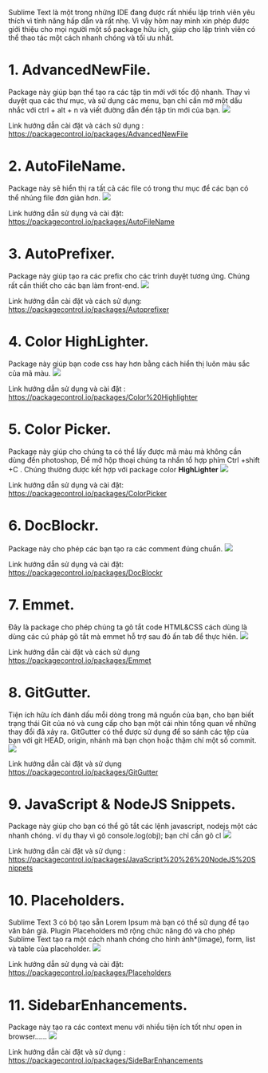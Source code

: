 Sublime Text là một trong những IDE đang được rất nhiều lập trình viên yêu thích vì tính năng hấp dẫn và rất nhẹ. Vì vậy hôm nay mình xin phép được giới thiệu cho mọi người một số package hữu ích, giúp cho lập trình viên có thể thao tác một cách nhanh chóng và tối ưu nhất.

# 1. AdvancedNewFile.
Package này giúp bạn thể tạo ra các tập tin mới với tốc độ nhanh. Thay vì duyệt qua các thư mục, và sử dụng các menu, bạn chỉ cần mở một dấu nhắc với ctrl + alt + n và viết đường dẫn đến tập tin mới của bạn.
![](https://images.viblo.asia/b9984366-4596-4557-bd2d-19d86008dda1.gif)

Link hướng dẫn cài đặt và cách sử dụng : https://packagecontrol.io/packages/AdvancedNewFile
# 2. AutoFileName.
Package này sẽ hiển thị ra tất cả các file có trong thư mục để các bạn có thể nhúng file đơn giản hơn.
![](https://images.viblo.asia/2aa29da6-208e-479f-91b5-5c21741e71f8.gif)

Link hướng dẫn sử dụng và cài đặt: https://packagecontrol.io/packages/AutoFileName
# 3. AutoPrefixer.
Package này giúp tạo ra các prefix cho các trình duyệt tương ứng. Chúng rất cần thiết cho các bạn làm front-end.
![](https://images.viblo.asia/ce21066a-32e8-4dc2-9a45-ef2658a5e498.gif)

Link hướng dẫn cài đặt và cách sử dụng: https://packagecontrol.io/packages/Autoprefixer
# 4. Color HighLighter.
Package này giúp bạn code css hay hơn bằng cách hiển thị luôn màu sắc của mã màu.
![](https://images.viblo.asia/b6e95c89-9ba6-421b-a0d7-46707d5aac25.gif)

Link hướng dẫn sử dụng và cài đặt : https://packagecontrol.io/packages/Color%20Highlighter
# 5. Color Picker.
Package này giúp cho chúng ta có thể lấy được mã màu mà không cần dùng đến photoshop, Để mở hộp thoại chúng ta nhấn tổ hợp phím Ctrl +shift +C . Chúng thường được kết hợp với package color **HighLighter**
![](https://images.viblo.asia/c1698a2b-ece1-4f2a-8111-e29fa6ea3352.png)

Link hướng dẫn sử dụng và cài đặt: https://packagecontrol.io/packages/ColorPicker
# 6. DocBlockr.
Package này cho phép các bạn tạo ra các comment đúng chuẩn.
![](https://images.viblo.asia/f7cc6578-f067-49a5-8192-0da2f819c2be.gif)

Link hướng dẫn sử dụng và cài đặt: https://packagecontrol.io/packages/DocBlockr
# 7. Emmet.
Đây là package cho phép chúng ta gõ tắt code HTML&CSS cách dùng là dùng các cú pháp gõ tắt mà emmet hỗ trợ sau đó ấn tab để thực hiên.
![](https://images.viblo.asia/c1f95295-e41f-4ee1-9262-d69b809ee1a7.gif)

Link hướng dẫn cài đặt và cách sử dụng https://packagecontrol.io/packages/Emmet
# 8. GitGutter.
Tiện ích hữu ích đánh dấu mỗi dòng trong mã nguồn của bạn, cho bạn biết trạng thái Git của nó và cung cấp cho bạn một cái nhìn tổng quan về những thay đổi đã xảy ra.
GitGutter có thể được sử dụng để so sánh các tệp của bạn với git HEAD, origin, nhánh mà bạn chọn hoặc thậm chí một số commit.
![](https://images.viblo.asia/fe232468-7137-46fe-aae0-08804f987aa4.png)

Link hướng dẫn cài đặt và sử dụng https://packagecontrol.io/packages/GitGutter
# 9. JavaScript & NodeJS Snippets.
Package này giúp cho bạn có thể gõ tắt các lệnh javascript, nodejs một các nhanh chóng. ví dụ thay vì gõ console.log(obj); bạn chỉ cần gõ cl
![](https://images.viblo.asia/ae5f6a4c-c778-4ed4-869e-9f36163014d9.gif)

Link hướng dẫn cài đặt và sử dụng : https://packagecontrol.io/packages/JavaScript%20%26%20NodeJS%20Snippets
# 10. Placeholders.
Sublime Text 3 có bộ tạo sẵn Lorem Ipsum mà bạn có thể sử dụng để tạo văn bản giả. Plugin Placeholders mở rộng chức năng đó và cho phép Sublime Text tạo ra một cách nhanh chóng cho hình ảnh*(image), form, list và table của placeholder.
![](https://images.viblo.asia/21b920ce-3709-4318-a9bb-d9b17b0f5bc8.gif)

Link hướng dẫn sử dụng và cài đặt: https://packagecontrol.io/packages/Placeholders

# 11. SidebarEnhancements.
Package này tạo ra các context menu với nhiều tiện ích tốt như open in browser......
![](https://images.viblo.asia/ffec2b80-66e3-4239-851d-eb461de89b14.png)

Link hướng dẫn cài đặt và sử dụng : https://packagecontrol.io/packages/SideBarEnhancements